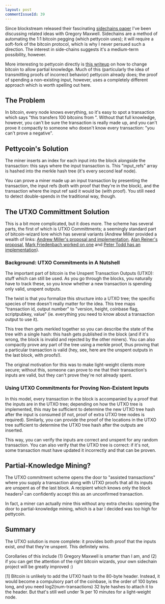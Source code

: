 ```yaml
---
layout: post
commentIssueId: 39
---
```

Since blockstream released their fascinating [sidechains paper](http://www.blockstream.com/sidechains.pdf)
I've been discussing related ideas with Gregory Maxwell.  Sidechains
are a method of automating the 1:1 bitcoin pegging (which pettycoin
uses); it will require a soft-fork of the bitcoin protocol, which is
why I never persued such a direction.  The interest in side-chains
suggests it's a medium-term possibility, however.

More interesting to pettycoin directly is
[this writeup](https://en.bitcoin.it/wiki/User:Gmaxwell/features#Proofs)
on how to change bitcoin to allow partial knowledge.  Much of this
(particularly the idea of transmitting proofs of incorrect behavior)
pettycoin already does; the proof of spending a non-existing input,
however, uses a completely different approach which is worth spelling
out here.

## The Problem ##

In bitcoin, every node knows everything, so it's easy to spot a
transaction which says "this transfers 100 bitcoins from <made up
transaction>".  Without that full knowledge, however, you can't be
sure the transaction is really made up, and you can't prove it
compactly to someone who doesn't know every transaction: "you can't
prove a negative".

## Pettycoin's Solution ##

The miner inserts an index for each input into the block alongside the
transaction: this says where the input transaction is.  This
"input_refs" array is hashed into the merkle hash tree (it's every
second leaf node).

You can prove a miner made up an input transaction by presenting the
transaction, the input refs (both with proof that they're in the
block), and the transaction where the input ref said it would be (with proof).
You still need to detect double-spends in the traditional way, though.

## The UTXO Committment Solution ##

This is a bit more complicated, but it does more.  The scheme has
several parts, the first of which is UTXO Committments; a seemingly
standard part of bitcoin-wizard lore which has several variants
(Andrew Miller provided a wealth of links:
[Andrew Miller's proposal and implementation](https://bitcointalk.org/index.php?topic=101734.0),
[Alan Reiner's proposal](https://bitcointalk.org/index.php?topic=88208.0),
[Mark Friedenbach worked on one](https://bitcointalk.org/index.php?topic=204283.0)
and
[Peter Todd has an implementation](https://github.com/petertodd/python-merbinnertree)).

### Background: UTXO Commitments in A Nutshell ###

The important part of bitcoin is the Unspent Transaction Outputs
(UTXO): stuff which can still be used.  As you go through the blocks,
you naturally have to track these, so you know whether a new
transaction is spending only valid, unspent outputs.

The twist is that you formalize this structure into a UTXO tree; the
specific species of tree doesn't really matter for the idea.  This
tree maps "transaction id, output number" to "version, height,
coinbase flag, scriptpubkey, value" (ie. everything you need to know
about a transaction output to use it).

This tree then gets merkled together so you can describe the state of
the tree with a single hash: this hash gets published in the block (and
if it's wrong, the block is invalid and rejected by the other miners).
You can also compactly prove any part of the tree using a merkle proof,
thus proving that a particular transaction is valid (hey, see, here
are the unspent outputs in the last block, with proofs!).

The original motivation for this was to make light-weight clients more
secure; without this, someone can prove to me that their transaction's
inputs are valid, but they can't prove they're not already spent.

### Using UTXO Commitments for Proving Non-Existent Inputs ###

In this model, every transaction in the block is accompanied by a
proof that the inputs are in the UTXO tree; depending on how the UTXO
tree is implemented, this may be sufficient to determine the new UTXO
tree hash after the input is consumed (if not, proof of extra UTXO
tree nodes is required).  Similarly, you can provide the proof of the
locations in the UTXO tree sufficient to determine the UTXO tree hash
after the outputs are inserted.

This way, you can verify the inputs are correct and unspent for any
random transaction.  You can also verify that the UTXO tree is
correct: if it's not, some transaction must have updated it
incorrectly and that can be proven.

## Partial-Knowledge Mining? ##

The UTXO commitment scheme opens the door to "assisted transactions"
where you supply a transaction along with UTXO proofs that all its
inputs are unspent as of the last block.  A recipient which knows
only the block headers<sup>[1](#footnote-1)</sup> can confidently accept this as an
unconfirmed transaction.

In fact, a miner can actually mine this without any extra checks:
opening the door to partial-knowledge mining, which is a bar I decided
was too high for pettycoin.

## Summary ##

The UTXO solution is more complete: it provides both proof that the
inputs exist, *and* that they're unspent.  This definitely wins.

Corollaries of this include (1) Gregory Maxwell is smarter than I am,
and (2) if you can get the attention of the right bitcoin wizards,
your own sidechain project will be greatly improved :)

<a name="footnote-1">[1]</a> Bitcoin is unlikely to add the UTXO hash to the
80-byte header.  Instead, it would become a compulsory part of the
coinbase, is the order of 100 bytes long, and you need
log2(num-transactions) 32 byte hashes to attach it to the header.  But
that's still well under 1k per 10 minutes for a light-weight node.
